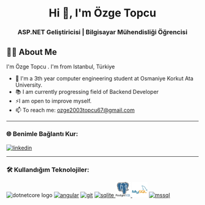 <h1 align="center">Hi 👋, I'm Özge Topcu</h1>
<h3 align="center">ASP.NET Geliştiricisi | Bilgisayar Mühendisliği Öğrencisi</h3>



## 👩‍💻 About Me
I'm Özge Topcu . I'm from Istanbul, Türkiye

- 🔭 I'm a 3th year computer engineering student at Osmaniye Korkut Ata University.
- 📚 I am currently progressing field of Backend Developer
- ⚡I am open to improve myself.
- 📫 To reach me: ozge2003topcu67@gmail.com


---

<h3 align="left">🌐 Benimle Bağlantı Kur:</h3>
<p align="left">
  <a href="https://www.linkedin.com/in/%C3%B6zgetopcu/" target="blank">
    <img align="center" src="https://raw.githubusercontent.com/rahuldkjain/github-profile-readme-generator/master/src/images/icons/Social/linked-in-alt.svg" alt="linkedin" height="30" width="40" />
  </a>
</p>



---

<h3 align="left">🛠️ Kullandığım Teknolojiler:</h3>
<p align="left">
 <img src="https://cdn.jsdelivr.net/gh/devicons/devicon/icons/dotnetcore/dotnetcore-original.svg" height="40" alt="dotnetcore logo" width="40" height="40"/></a>
  <a href="https://angular.io/" target="_blank"><img src="https://angular.io/assets/images/logos/angular/angular.svg" alt="angular" width="40" height="40"/></a>
  <a href="https://git-scm.com/" target="_blank"><img src="https://www.vectorlogo.zone/logos/git-scm/git-scm-icon.svg" alt="git" width="40" height="40"/></a>
  <a href="https://www.sqlite.org/" target="_blank" rel="noreferrer"> <img src="https://www.vectorlogo.zone/logos/sqlite/sqlite-icon.svg" alt="sqlite" width="40" height="40"/> </a>
  <a href="https://www.postgresql.org" target="_blank" rel="noreferrer"> <img src="https://raw.githubusercontent.com/devicons/devicon/master/icons/postgresql/postgresql-original-wordmark.svg" alt="postgresql" width="40" height="40"/> </a>
  <a href="https://www.mysql.com/" target="_blank"><img src="https://raw.githubusercontent.com/devicons/devicon/master/icons/mysql/mysql-original-wordmark.svg" alt="mysql" width="40" height="40"/></a>
  <a href="https://www.microsoft.com/en-us/sql-server" target="_blank"><img src="https://www.svgrepo.com/show/303229/microsoft-sql-server-logo.svg" alt="mssql" width="40" height="40"/></a>
</p>
